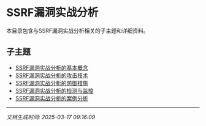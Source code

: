 # SSRF漏洞实战分析

本目录包含与SSRF漏洞实战分析相关的子主题和详细资料。

## 子主题

- [SSRF漏洞实战分析的基本概念](ssrf-analysis/basic-concepts.md)
- [SSRF漏洞实战分析的攻击技术](ssrf-analysis/attack-techniques.md)
- [SSRF漏洞实战分析的防御措施](ssrf-analysis/defense-measures.md)
- [SSRF漏洞实战分析的检测与监控](ssrf-analysis/detection-monitoring.md)
- [SSRF漏洞实战分析的案例分析](ssrf-analysis/case-studies.md)

---

*文档生成时间: 2025-03-17 09:16:09*
